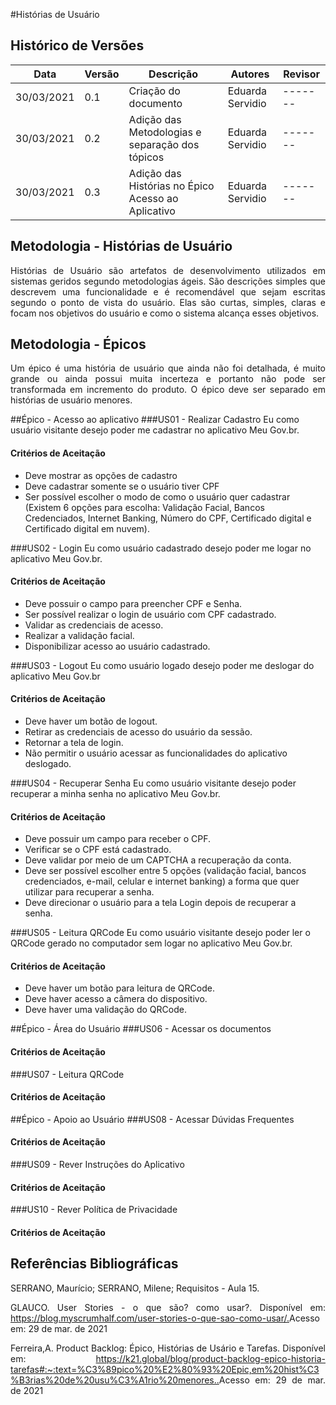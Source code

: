 #Histórias de Usuário
## Histórico de Versões

| Data       | Versão | Descrição                                           | Autores                   | Revisor |
| ---------- | ------ | --------------------------------------------------- | ------------------------- | ------- |
| 30/03/2021 | 0.1    | Criação do documento                                | Eduarda Servidio          | ------- |
| 30/03/2021 | 0.2    | Adição das Metodologias e separação dos tópicos     | Eduarda Servidio          | ------- |
| 30/03/2021 | 0.3    | Adição das Histórias no Épico Acesso ao Aplicativo  | Eduarda Servidio          | ------- |

## Metodologia - Histórias de Usuário
<p align="justify">Histórias de Usuário são artefatos de desenvolvimento utilizados em sistemas geridos
segundo metodologias ágeis. São descrições simples que descrevem uma
funcionalidade e é recomendável que sejam escritas segundo o ponto de vista do usuário.
Elas são curtas, simples, claras e focam nos objetivos do usuário e como o sistema alcança esses objetivos.</p>

## Metodologia - Épicos
<p align="justify">Um épico é uma história de usuário que ainda não foi detalhada, é muito grande ou ainda
possui muita incerteza e portanto não pode ser transformada em incremento do produto.
O épico deve ser separado em histórias de usuário menores.</p>

##Épico - Acesso ao aplicativo
###US01 - Realizar Cadastro
Eu como usuário visitante desejo poder me cadastrar no aplicativo Meu Gov.br.
#### Critérios de Aceitação
* Deve mostrar as opções de cadastro
* Deve cadastrar somente se o usuário tiver CPF
* Ser possível escolher o modo de como o usuário quer cadastrar
(Existem 6 opções para escolha: Validação Facial, Bancos Credenciados,
Internet Banking, Número do CPF, Certificado digital e Certificado digital em nuvem).

###US02 - Login
Eu como usuário cadastrado desejo poder me logar no aplicativo Meu Gov.br.
#### Critérios de Aceitação
* Deve possuir o campo para preencher CPF e Senha.
* Ser possível realizar o login de usuário com CPF cadastrado.
* Validar as credenciais de acesso.
* Realizar a validação facial.
* Disponibilizar acesso ao usuário cadastrado.

###US03 - Logout
Eu como usuário logado desejo poder me deslogar do aplicativo Meu Gov.br
#### Critérios de Aceitação
* Deve haver um botão de logout.
* Retirar as credenciais de acesso do usuário da sessão.
* Retornar a tela de login.
* Não permitir o usuário acessar as funcionalidades do aplicativo deslogado.

###US04 - Recuperar Senha
Eu como usuário visitante desejo poder recuperar a minha senha no aplicativo Meu Gov.br.
#### Critérios de Aceitação
* Deve possuir um campo para receber o CPF.
* Verificar se o CPF está cadastrado.
* Deve validar por meio de um CAPTCHA a recuperação da conta.
* Deve ser possível escolher entre 5 opções (validação facial,
bancos credenciados, e-mail, celular e internet banking) a forma
que quer utilizar para recuperar a senha.
* Deve direcionar o usuário para a tela Login depois de recuperar a senha.

###US05 - Leitura QRCode
Eu como usuário visitante desejo poder ler o QRCode gerado no computador sem logar no aplicativo Meu Gov.br.
#### Critérios de Aceitação
* Deve haver um botão para leitura de QRCode.
* Deve haver acesso a câmera do dispositivo.
* Deve haver uma validação do QRCode.

##Épico - Área do Usuário
###US06 - Acessar os documentos
#### Critérios de Aceitação

###US07 - Leitura QRCode
#### Critérios de Aceitação

##Épico - Apoio ao Usuário
###US08 - Acessar Dúvidas Frequentes
#### Critérios de Aceitação

###US09 - Rever Instruções do Aplicativo
#### Critérios de Aceitação

###US10 - Rever Política de Privacidade
#### Critérios de Aceitação

## Referências Bibliográficas
<p align="justify">SERRANO, Maurício; SERRANO, Milene; Requisitos - Aula 15.</p>
<p align="justify">GLAUCO. User Stories - o que são? como usar?. Disponível em: <a href="https://blog.myscrumhalf.com/user-stories-o-que-sao-como-usar/">https://blog.myscrumhalf.com/user-stories-o-que-sao-como-usar/.</a>Acesso em: 29 de mar. de 2021</p>
<p align="justify">Ferreira,A. Product Backlog: Épico, Histórias de Usário e Tarefas. Disponível em: <a href="https://k21.global/blog/product-backlog-epico-historia-tarefas#:~:text=%C3%89pico%20%E2%80%93%20Epic,em%20hist%C3%B3rias%20de%20usu%C3%A1rio%20menores.">https://k21.global/blog/product-backlog-epico-historia-tarefas#:~:text=%C3%89pico%20%E2%80%93%20Epic,em%20hist%C3%B3rias%20de%20usu%C3%A1rio%20menores..</a>Acesso em: 29 de mar. de 2021</p>

